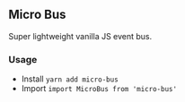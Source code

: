 ## Micro Bus

Super lightweight vanilla JS event bus.

### Usage

- Install `yarn add micro-bus`
- Import `import MicroBus from 'micro-bus'`


